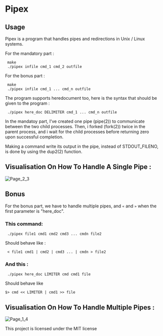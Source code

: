 # Pipex
## Usage
Pipex is a program that handles pipes and redirections in Unix / Linux systems.

For the mandatory part :
```
 make
 ./pipex infile cmd_1 cmd_2 outfile
 ```
 
For the bonus part :
```
 make
 ./pipex infile cmd_1 ... cmd_n outfile
 ```
 
The program supports heredocument too, here is the syntax that should be given to the program :
```
 ./pipex here_doc DELIMITER cmd_1 ... cmd_n outfile
 ```
 
In the mandatoy part, I've created one pipe (pipe(2)) to communicate between the two child processes. Then, i forked (fork(2)) twice in the parent process, and i wait for the child processes before returning zero upon successful completion.

Making a command write its output in the pipe, instead of STDOUT_FILENO, is done by using the dup2(2) function.
## Visualisation On How To Handle A Single Pipe :
![Page_2_3](https://user-images.githubusercontent.com/115739322/226490616-32166bc2-e2c7-4d64-a587-e4fed3b45c85.png)

## Bonus
For the bonus part, we have to handle multiple pipes, and `«` and `»` when the first parameter is "here_doc".

### This command:
```
 ./pipex file1 cmd1 cmd2 cmd3 ... cmdn file2
 ```
 
Should behave like :
```
 < file1 cmd1 | cmd2 | cmd3 ... | cmdn > file2
 ```
### And this :

```
 ./pipex here_doc LIMITER cmd cmd1 file
 ```
Should behave like
```
$> cmd << LIMITER | cmd1 >> file
```
## Visualisation On How To Handle Multiple Pipes :
![Page_1_4](https://user-images.githubusercontent.com/115739322/227705339-e15003c5-fde2-4436-98b3-8912e3870d32.png)

This project is licensed under the MIT license
